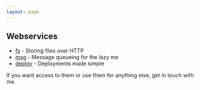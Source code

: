 ```yaml
---
layout: page
---
```


## Webservices

* [fs](fs.html) - Storing files over HTTP
* [msg](msg.html) - Message queueing for the lazy me
* [deploy](deploy.html) - Deployments made simple

If you want access to them or use them for anything else, get in touch with me.